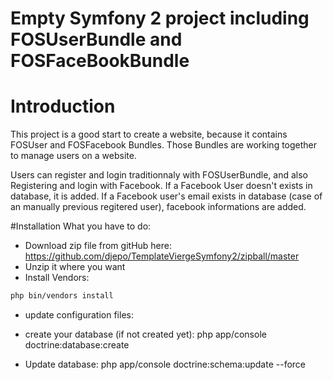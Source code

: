 Empty Symfony 2 project including FOSUserBundle and FOSFaceBookBundle
=====================================================================

# Introduction
This project is a good start to create a website, because it contains FOSUser and FOSFacebook Bundles.
Those Bundles are working together to manage users on a website.

Users can register and login traditionnaly with FOSUserBundle, and also Registering and login with Facebook.
If a Facebook User doesn't exists in database, it is added.
If a Facebook user's email exists in database (case of an manually previous regitered user), facebook informations are added.

#Installation
What you have to do:
* Download zip file from gitHub here: https://github.com/djepo/TemplateViergeSymfony2/zipball/master
* Unzip it where you want
* Install Vendors:
``` bash
php bin/vendors install
```
* update configuration files:

* create your database (if not created yet): php app/console doctrine:database:create
* Update database: php app/console doctrine:schema:update --force